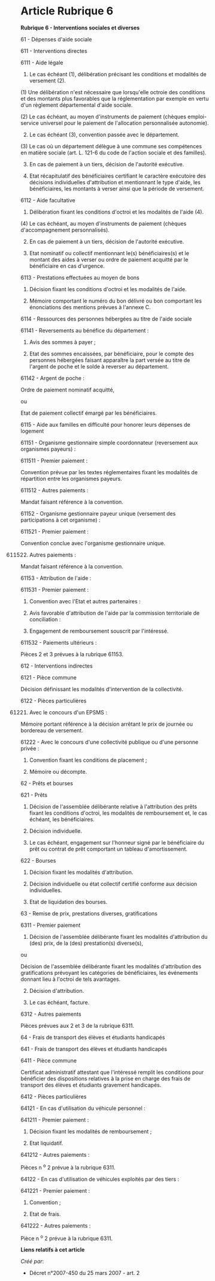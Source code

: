 # Article Rubrique 6

**Rubrique 6 - Interventions sociales et diverses**

61 - Dépenses d'aide sociale

611 - Interventions directes

6111 - Aide légale

1. Le cas échéant (1), délibération précisant les conditions et modalités de versement (2).

(1) Une délibération n'est nécessaire que lorsqu'elle octroie des conditions et des montants plus favorables que la
réglementation par exemple en vertu d'un règlement départemental d'aide sociale.

(2) Le cas échéant, au moyen d'instruments de paiement (chèques emploi-service universel pour le paiement de l'allocation
personnalisée autonomie).

2. Le cas échéant (3), convention passée avec le département.

(3) Le cas où un département délègue à une commune ses compétences en matière sociale (art. L. 121-6 du code de l'action
sociale et des familles).

3. En cas de paiement à un tiers, décision de l'autorité exécutive.

4. Etat récapitulatif des bénéficiaires certifiant le caractère exécutoire des décisions individuelles d'attribution et
mentionnant le type d'aide, les bénéficiaires, les montants à verser ainsi que la période de versement.

6112 - Aide facultative

1. Délibération fixant les conditions d'octroi et les modalités de l'aide (4).

(4) Le cas échéant, au moyen d'instruments de paiement (chèques d'accompagnement personnalisés).

2. En cas de paiement à un tiers, décision de l'autorité exécutive.

3. Etat nominatif ou collectif mentionnant le(s) bénéficiaires(s) et le montant des aides à verser ou ordre de paiement
acquitté par le bénéficiaire en cas d'urgence.

6113 - Prestations effectuées au moyen de bons

1. Décision fixant les conditions d'octroi et les modalités de l'aide.

2. Mémoire comportant le numéro du bon délivré ou bon comportant les énonciations des mentions prévues à l'annexe C.

6114 - Ressources des personnes hébergées au titre de l'aide sociale

61141 - Reversements au bénéfice du département :

1. Avis des sommes à payer ;

2. Etat des sommes encaissées, par bénéficiaire, pour le compte des personnes hébergées faisant apparaître la part versée au
titre de l'argent de poche et le solde à reverser au département.

61142 - Argent de poche :

Ordre de paiement nominatif acquitté,

ou

Etat de paiement collectif émargé par les bénéficiaires.

6115 - Aide aux familles en difficulté pour honorer leurs dépenses de logement

61151 - Organisme gestionnaire simple coordonnateur (reversement aux organismes payeurs) :

611511 - Premier paiement :

Convention prévue par les textes réglementaires fixant les modalités de répartition entre les organismes payeurs.

611512 - Autres paiements :

Mandat faisant référence à la convention.

61152 - Organisme gestionnaire payeur unique (versement des participations à cet organisme) :

611521 - Premier paiement :

Convention conclue avec l'organisme gestionnaire unique.

611522. Autres paiements :

Mandat faisant référence à la convention.

61153 - Attribution de l'aide :

611531 - Premier paiement :

1. Convention avec l'Etat et autres partenaires :

2. Avis favorable d'attribution de l'aide par la commission territoriale de conciliation :

3. Engagement de remboursement souscrit par l'intéressé.

611532 - Paiements ultérieurs :

Pièces 2 et 3 prévues à la rubrique 61153.

612 - Interventions indirectes

6121 - Pièce commune

Décision définissant les modalités d'intervention de la collectivité.

6122 - Pièces particulières

61221. Avec le concours d'un EPSMS :

Mémoire portant référence à la décision arrêtant le prix de journée ou bordereau de versement.

61222 - Avec le concours d'une collectivité publique ou d'une personne privée :

1. Convention fixant les conditions de placement ;

2. Mémoire ou décompte.

62 - Prêts et bourses

621 - Prêts

1. Décision de l'assemblée délibérante relative à l'attribution des prêts fixant les conditions d'octroi, les modalités de
remboursement et, le cas échéant, les bénéficiaires.

2. Décision individuelle.

3. Le cas échéant, engagement sur l'honneur signé par le bénéficiaire du prêt ou contrat de prêt comportant un tableau
d'amortissement.

622 - Bourses

1. Décision fixant les modalités d'attribution.

2. Décision individuelle ou état collectif certifié conforme aux décision individuelles.

3. Etat de liquidation des bourses.

63 - Remise de prix, prestations diverses, gratifications

6311 - Premier paiement

1. Décision de l'assemblée délibérante fixant les modalités d'attribution du (des) prix, de la (des) prestation(s)
diverse(s),

ou

Décision de l'assemblée délibérante fixant les modalités d'attribution des gratifications prévoyant les catégories de
bénéficiaires, les événements donnant lieu à l'octroi de tels avantages.

2. Décision d'attribution.

3. Le cas échéant, facture.

6312 - Autres paiements

Pièces prévues aux 2 et 3 de la rubrique 6311.

64 - Frais de transport des élèves et étudiants handicapés

641 - Frais de transport des élèves et étudiants handicapés

6411 - Pièce commune

Certificat administratif attestant que l'intéressé remplit les conditions pour bénéficier des dispositions relatives à la
prise en charge des frais de transport des élèves et étudiants gravement handicapés.

6412 - Pièces particulières

64121 - En cas d'utilisation du véhicule personnel :

641211 - Premier paiement :

1. Décision fixant les modalités de remboursement ;

2. Etat liquidatif.

641212 - Autres paiements :

Pièces n
  <sup>o</sup> 2 prévue à la rubrique 6311.

64122 - En cas d'utilisation de véhicules exploités par des tiers :

641221 - Premier paiement : 

1. Convention ;

2. Etat de frais.

641222 - Autres paiements :

Pièce n
  <sup>o</sup> 2 prévue à la rubrique 6311.

**Liens relatifs à cet article**

_Créé par_:

  - Décret n°2007-450 du 25 mars 2007 - art. 2
